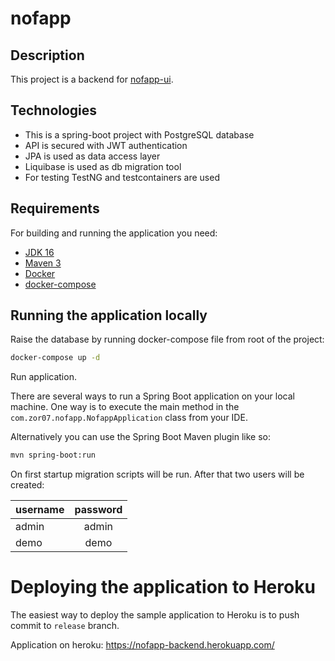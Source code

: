# nofapp

## Description
This project is a backend for [nofapp-ui](https://github.com/zor07/nofapp-ui). 

## Technologies
* This is a spring-boot project with PostgreSQL database
* API is secured with JWT authentication
* JPA is used as data access layer
* Liquibase is used as db migration tool
* For testing TestNG and testcontainers are used

## Requirements
For building and running the application you need:
* [JDK 16](https://www.oracle.com/java/technologies/javase/jdk16-archive-downloads.html)
* [Maven 3](https://maven.apache.org/)
* [Docker](https://www.docker.com/)
* [docker-compose](https://docs.docker.com/compose/gettingstarted/)

## Running the application locally

Raise the database by running docker-compose file from root of the project:

```bash
docker-compose up -d
```

Run application.

There are several ways to run a Spring Boot application on your local machine. 
One way is to execute the main method in the `com.zor07.nofapp.NofappApplication` class from your IDE.

Alternatively you can use the Spring Boot Maven plugin like so:

```bash
mvn spring-boot:run
```

On first startup migration scripts will be run. After that two users will be created: 

| username | password | 
|----------|:--------:|
| admin    |  admin   | 
| demo     |   demo   | 

# Deploying the application to Heroku
The easiest way to deploy the sample application to Heroku is to push commit to `release` branch. 

Application on heroku: https://nofapp-backend.herokuapp.com/
